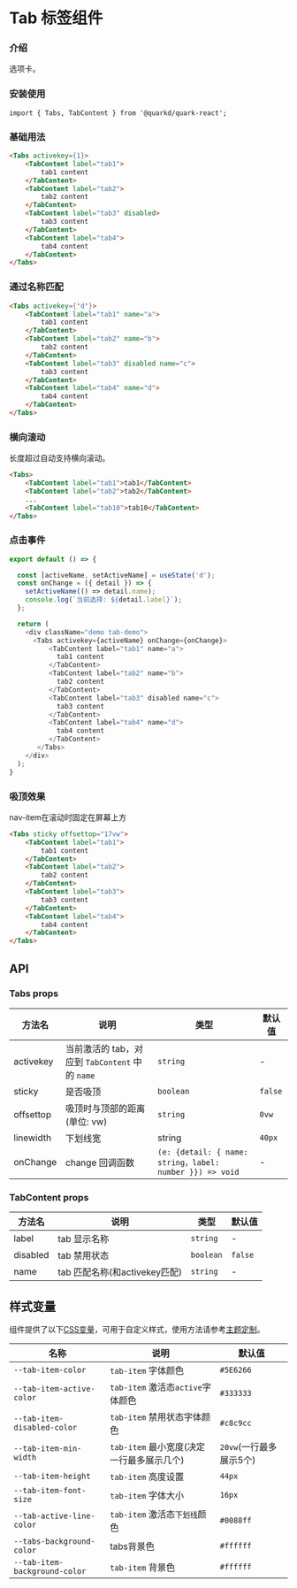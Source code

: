 # Tab 标签组件

### 介绍

选项卡。

### 安装使用
```tsx
import { Tabs, TabContent } from '@quarkd/quark-react';
```

### 基础用法
```html
<Tabs activekey={1}>
    <TabContent label="tab1">
        tab1 content
    </TabContent>
    <TabContent label="tab2">
        tab2 content
    </TabContent>
    <TabContent label="tab3" disabled>
        tab3 content
    </TabContent>
    <TabContent label="tab4">
        tab4 content
    </TabContent>
</Tabs>
```


### 通过名称匹配
```html
<Tabs activekey={'d'}>
    <TabContent label="tab1" name="a">
        tab1 content
    </TabContent>
    <TabContent label="tab2" name="b">
        tab2 content
    </TabContent>
    <TabContent label="tab3" disabled name="c">
        tab3 content
    </TabContent>
    <TabContent label="tab4" name="d">
        tab4 content
    </TabContent>
</Tabs>
```

### 横向滚动

长度超过自动支持横向滚动。

```html
<Tabs>
    <TabContent label="tab1">tab1</TabContent>
    <TabContent label="tab2">tab2</TabContent>
    ...
    <TabContent label="tab10">tab10</TabContent>
</Tabs>
```

### 点击事件

```js
export default () => {

  const [activeName, setActiveName] = useState('d');
  const onChange = ({ detail }) => {
    setActiveName(() => detail.name);
    console.log(`当前选择: ${detail.label}`);
  };

  return (
    <div className="demo tab-demo">
      <Tabs activekey={activeName} onChange={onChange}>
          <TabContent label="tab1" name="a">
            tab1 content
          </TabContent>
          <TabContent label="tab2" name="b">
            tab2 content
          </TabContent>
          <TabContent label="tab3" disabled name="c">
            tab3 content
          </TabContent>
          <TabContent label="tab4" name="d">
            tab4 content
          </TabContent>
       </Tabs>   
    </div>
  );
}

```
### 吸顶效果

nav-item在滚动时固定在屏幕上方

```html
<Tabs sticky offsettop="17vw">
    <TabContent label="tab1">
        tab1 content
    </TabContent>
    <TabContent label="tab2">
        tab2 content
    </TabContent>
    <TabContent label="tab3">
        tab3 content
    </TabContent>
    <TabContent label="tab4">
        tab4 content
    </TabContent>
</Tabs>
```
## API
### Tabs props
| 方法名                | 说明                           | 类型            | 默认值 |
| ---------------------| -----------------------------  | --------------- |----- |
| activekey            | 当前激活的 tab，对应到 `TabContent` 中的 `name`|`string`| -|
| sticky               | 是否吸顶                         | `boolean`      |`false` |
| offsettop            | 吸顶时与顶部的距离(单位: vw)        | `string`        | `0vw`|
| linewidth            | 下划线宽        | string        | `40px`|
| onChange             | change 回调函数             |`(e: {detail: { name: string，label: number }}) => void` | -|
###  TabContent props
| 方法名                | 说明                           | 类型            |默认值 |
| ---------------------| -----------------------------  | ---------------|----- |
| label                | tab 显示名称                    |  `string`              | -| 
| disabled             | tab 禁用状态             |   `boolean`              | `false`|
| name                 | tab 匹配名称(和activekey匹配)    | `string`              | -|


## 样式变量

组件提供了以下[CSS变量](https://developer.mozilla.org/zh-CN/docs/Web/CSS/Using_CSS_custom_properties)，可用于自定义样式，使用方法请参考[主题定制](#/zh-CN/guide/theme)。

| 名称                      | 说明                                  | 默认值          | 
| ------------------------ | -----------------------------------  | --------------- |
| `--tab-item-color`         | `tab-item` 字体颜色                   |  `#5E6266`               |
| `--tab-item-active-color`  | `tab-item` 激活态`active`字体颜色      | `#333333`         | 
| `--tab-item-disabled-color`| `tab-item` 禁用状态字体颜色            | `#c8c9cc`         | 
| `--tab-item-min-width`     | `tab-item` 最小宽度(决定一行最多展示几个)| `20vw`(一行最多展示5个)|         
| `--tab-item-height`        | `tab-item` 高度设置                   | `44px `            |
| `--tab-item-font-size`        | `tab-item` 字体大小                   | `16px`             |
| `--tab-active-line-color`  | `tab-item` 激活态`下划线`颜色          | `#0088ff `         |  
| `--tabs-background-color`  | tabs背景色                           | `#ffffff`          |   
| `--tab-item-background-color` | `tab-item` 背景色                 | `#ffffff `         |        